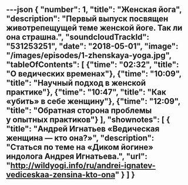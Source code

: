 ---json
{
	"number": 1,
	"title": "Женская йога",
	"description": "Первый выпуск посвящен животрепещущей теме женской йоге. Так&nbsp;ли она страшна.",
	"soundcloudTrackId": "531253251",
	"date": "2018-05-01",
	"image": "/images/episodes/1-zhenskaya-yoga.jpg",
	"tableOfContents": [
		{"time": "02:32", "title": "О&nbsp;ведических временах"},
		{"time": "10:09", "title": "Научный подход в&nbsp;женской практике"},
		{"time": "10:47", "title": "Как &laquo;убить&raquo; в&nbsp;себе женщину"},
		{"time": "12:09", "title": "Обратная сторона проблемы у&nbsp;опытных практиков"}
	],
	"shownotes": [
		{
			"title": "Андрей Игнатьев &laquo;Ведическая женщина&nbsp;&mdash; кто она?&raquo;",
			"description": "Статься по&nbsp;теме на&nbsp;«Диком йогине» индолога Андрея Игнатьева.",
			"url": "http://wildyogi.info/ru/andrei-ignatev-vediceskaa-zensina-kto-ona"
		}
	]
}
---
